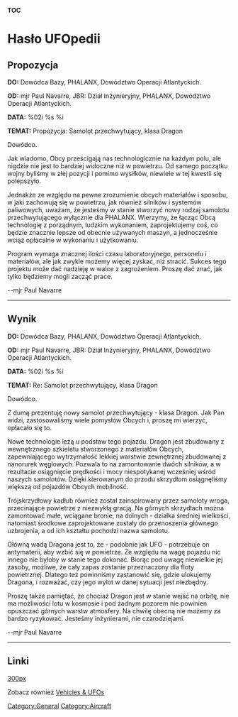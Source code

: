__TOC__

# Hasło UFOpedii

## Propozycja

**DO:** Dowódca Bazy, PHALANX, Dowództwo Operacji Atlantyckich.

**OD:** mjr Paul Navarre, JBR: Dział Inżynieryjny, PHALANX, Dowództwo
Operacji Atlantyckich.

**DATA:** %02i %s %i

**TEMAT:** Propozycja: Samolot przechwytujący, klasa Dragon

Dowódco.

Jak wiadomo, Obcy prześcigają nas technologicznie na każdym polu, ale
nigdzie nie jest to bardziej widoczne niż w powietrzu. Od samego
początku wojny byliśmy w złej pozycji i pomimo wysiłków, niewiele w tej
kwestii się polepszyło.

Jednakże ze względu na pewne zrozumienie obcych materiałów i sposobu, w
jaki zachowują się w powietrzu, jak również silników i systemów
paliwowych, uważam, że jesteśmy w stanie stworzyć nowy rodzaj samolotu
przechwytującego wyłącznie dla PHALANX. Wierzymy, że łącząc Obcą
technologię z porządnym, ludzkim wykonaniem, zaprojektujemy coś, co
będzie znacznie lepsze od obecnie używanych maszyn, a jednocześnie wciąż
opłacalne w wykonaniu i użytkowaniu.

Program wymaga znacznej ilości czasu laboratoryjnego, personelu i
materiałów, ale jak zwykle możemy więcej zyskać, niż stracić. Sukces
tego projektu może dać nadzieję w walce z zagrożeniem. Proszę dać znać,
jak tylko będziemy mogli zacząć prace.

--mjr Paul Navarre

------------------------------------------------------------------------

## Wynik

**DO:** Dowódca Bazy, PHALANX, Dowództwo Operacji Atlantyckich.

**OD:** mjr Paul Navarre, JBR: Dział Inżynieryjny, PHALANX, Dowództwo
Operacji Atlantyckich.

**DATA:** %02i %s %i

**TEMAT:** Re: Samolot przechwytujący, klasa Dragon

Dowódco.

Z dumą prezentuję nowy samolot przechwytujący - klasa Dragon. Jak Pan
widzi, zastosowaliśmy wiele pomysłów Obcych i, proszę mi wierzyć,
opłacało się to.

Nowe technologie leżą u podstaw tego pojazdu. Dragon jest zbudowany z
wewnętrznego szkieletu stworzonego z materiałów Obcych, zapewniającego
wytrzymałość lekkiej warstwie zewnętrznej zbudowanej z nanorurek
węglowych. Pozwala to na zamontowanie dwóch silników, a w rezultacie
osiągnięcie prędkości i mocy niespotykanej wcześniej wśród naszych
samolotów. Dzięki kierowanym do przodu skrzydłom osiągnęliśmy większą od
pojazdów Obcych mobilność.

Trójskrzydłowy kadłub również został zainspirowany przez samoloty wroga,
przecinające powietrze z niezwykłą gracją. Na górnych skrzydłach można
zamontować małe, wciągane bronie, na dolnych - działka średniej
wielkości, natomiast środkowe zaprojektowane zostały do przenoszenia
głównego uzbrojenia, a od ich kształtu pochodzi nazwa samolotu.

Główną wadą Dragona jest to, że - podobnie jak UFO - potrzebuje on
antymaterii, aby wzbić się w powietrze. Ze względu na wagę pojazdu nic
innego nie byłoby w stanie tego dokonać. Biorąc pod uwagę niewielkie jej
zasoby, możliwe, że cały zapas zostanie przeznaczony dla floty
powietrznej. Dlatego też powinniśmy zastanowić się, gdzie ulokujemy
Dragona, i rozważać, czy jego wylot w danej sytuacji jest niezbędny.

Proszę także pamiętać, że chociaż Dragon jest w stanie wejść na orbitę,
nie ma możliwości lotu w kosmosie i pod żadnym pozorem nie powinien
opuszczać górnych warstw atmosfery. Na chwilę obecną nie możemy za
bardzo ryzykować. Jesteśmy inżynierami, nie czarodziejami.

--mjr Paul Navarre

------------------------------------------------------------------------

## Linki

[300px](image:inter_dragon.jpg "wikilink")

Zobacz również [Vehicles & UFOs](Vehicles_&_UFOs "wikilink")

[Category:General](Category:General "wikilink")
[Category:Aircraft](Category:Aircraft "wikilink")